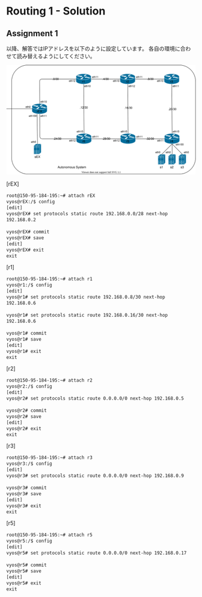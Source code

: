 # Routing 1 - Solution

## Assignment 1

以降、解答ではIPアドレスを以下のように設定しています。
各自の環境に合わせて読み替えるようにしてください。

![IP Setting](/assets/ip-setting.drawio.svg)

[rEX]
```
root@150-95-184-195:~# attach rEX
vyos@rEX:/$ config
[edit]
vyos@rEX# set protocols static route 192.168.0.0/28 next-hop 192.168.0.2

vyos@rEX# commit
vyos@rEX# save
[edit]
vyos@rEX# exit
exit
```

[r1]
```
root@150-95-184-195:~# attach r1
vyos@r1:/$ config
[edit]
vyos@r1# set protocols static route 192.168.0.8/30 next-hop 192.168.0.6

vyos@r1# set protocols static route 192.168.0.16/30 next-hop 192.168.0.6

vyos@r1# commit
vyos@r1# save
[edit]
vyos@r1# exit
exit
```

[r2]
```
root@150-95-184-195:~# attach r2
vyos@r2:/$ config
[edit]
vyos@r2# set protocols static route 0.0.0.0/0 next-hop 192.168.0.5

vyos@r2# commit
vyos@r2# save
[edit]
vyos@r2# exit
exit
```

[r3]
```
root@150-95-184-195:~# attach r3
vyos@r3:/$ config
[edit]
vyos@r3# set protocols static route 0.0.0.0/0 next-hop 192.168.0.9

vyos@r3# commit
vyos@r3# save
[edit]
vyos@r3# exit
exit
```

[r5]
```
root@150-95-184-195:~# attach r5
vyos@r5:/$ config
[edit]
vyos@r5# set protocols static route 0.0.0.0/0 next-hop 192.168.0.17

vyos@r5# commit
vyos@r5# save
[edit]
vyos@r5# exit
exit
```
